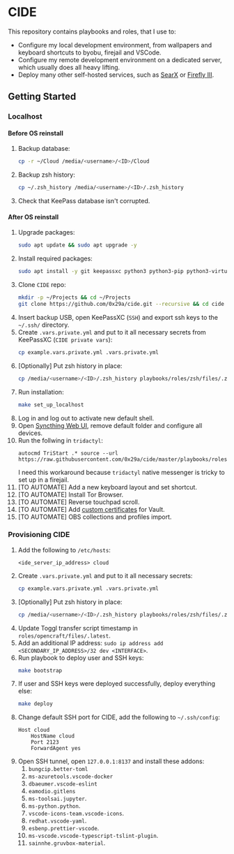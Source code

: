 # CIDE

This repository contains playbooks and roles, that I use to:
- Configure my local development environment, from wallpapers and keyboard shortcuts to byobu, firejail and VSCode.
- Configure my remote development environment on a dedicated server, which usually does all heavy lifting.
- Deploy many other self-hosted services, such as [SearX](https://searx.me/) or [Firefly III](https://www.firefly-iii.org/).

## Getting Started

### Localhost

#### Before OS reinstall

1. Backup database:
    ```sh
    cp -r ~/Cloud /media/<username>/<ID>/Cloud
    ```
1. Backup zsh history:
    ```sh
    cp ~/.zsh_history /media/<username>/<ID>/.zsh_history
    ```
1. Check that KeePass database isn't corrupted.

#### After OS reinstall

1. Upgrade packages:
    ```sh
    sudo apt update && sudo apt upgrade -y
    ```
1. Install required packages:
    ```sh
    sudo apt install -y git keepassxc python3 python3-pip python3-virtualenv make
    ```
1. Clone `CIDE` repo:
    ```sh
    mkdir -p ~/Projects && cd ~/Projects
    git clone https://github.com/0x29a/cide.git --recursive && cd cide
    ```
1. Insert backup USB, open KeePassXC (`SSH`) and export ssh keys to the `~/.ssh/` directory.
1. Create `.vars.private.yml` and put to it all necessary secrets from KeePassXC (`CIDE private vars`):
    ```sh
    cp example.vars.private.yml .vars.private.yml
    ```
1. [Optionally] Put zsh history in place:
    ```sh
    cp /media/<username>/<ID>/.zsh_history playbooks/roles/zsh/files/.zsh_history.localhost
    ```
1. Run installation:
    ```sh
    make set_up_localhost
    ```
1. Log in and log out to activate new default shell.
1. Open [Syncthing Web UI](http://127.0.0.1:8384/), remove default folder and configure all devices.
1. Run the follwing in `tridactyl`:
    ```
    autocmd TriStart .* source --url https://raw.githubusercontent.com/0x29a/cide/master/playbooks/roles/localhost/files/.tridactylrc
    ```
    I need this workaround because `tridactyl` native messenger is tricky to set up in a firejail.
1. [TO AUTOMATE] Add a new keyboard layout and set <Left Shift><Right Shift> shortcut.
1. [TO AUTOMATE] Install Tor Browser.
1. [TO AUTOMATE] Reverse touchpad scroll.
1. [TO AUTOMATE] Add [custom certificates](https://gitlab.com/opencraft/documentation/private/-/tree/master/vault#browser-access) for Vault.
1. [TO AUTOMATE] OBS collections and profiles import.

### Provisioning CIDE

1. Add the following to `/etc/hosts`:
    ```
    <ide_server_ip_address> cloud
    ```
1. Create `.vars.private.yml` and put to it all necessary secrets:
    ```sh
    cp example.vars.private.yml .vars.private.yml
    ```
1. [Optionally] Put zsh history in place:
    ```sh
    cp /media/<username>/<ID>/.zsh_history playbooks/roles/zsh/files/.zsh_history.cloud
    ```
1. Update Toggl transfer script timestamp in `roles/opencraft/files/.latest`.
1. Add an additional IP address: `sudo ip address add <SECONDARY_IP_ADDRESS>/32 dev <INTERFACE>`.
1. Run playbook to deploy user and SSH keys:
    ```sh
    make bootstrap
    ```
1. If user and SSH keys were deployed successfully, deploy everything else:
    ```sh
    make deploy
    ```
1. Change default SSH port for CIDE, add the following to `~/.ssh/config`:
    ```
    Host cloud
        HostName cloud
        Port 2123
        ForwardAgent yes
    ```
1. Open SSH tunnel, open `127.0.0.1:8137` and install these addons:
    1. `bungcip.better-toml`
    1. `ms-azuretools.vscode-docker`
    1. `dbaeumer.vscode-eslint`
    1. `eamodio.gitlens`
    1. `ms-toolsai.jupyter`.
    1. `ms-python.python`.
    1. `vscode-icons-team.vscode-icons`.
    1. `redhat.vscode-yaml`.
    1. `esbenp.prettier-vscode`.
    1. `ms-vscode.vscode-typescript-tslint-plugin`.
    1. `sainnhe.gruvbox-material`.
